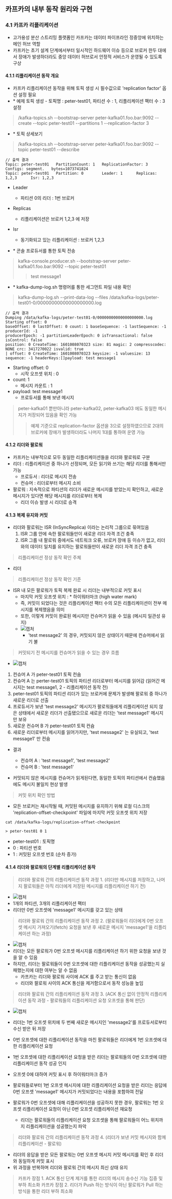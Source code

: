 ## 카프카의 내부 동작 원리와 구현

### 4.1 카프카 리플리케이션 

- 고가용성 분산 스트리밍 플랫폼인 카프카는 데이터 파이프라인 정중앙에 위치하는 메인 허브 역할
- 카프카는 초기 설계 단계에서부터 일시적인 하드웨어 이슈 등으로 브로커 한두 대에서 장애가 발생하더라도 중앙 데이터 허브로서 안정적 서비스가 운영될 수 있도록 구상

#### 4.1.1 리플리케이션 동작 개요

- 카프카 리플리케이션 동작을 위해 토픽 생성 시 필수값으로 'replication factor' 옵션 설정 필요
- \* 예제 토픽 생성 - 토픽명 : peter-test01, 파티션 수 : 1, 리플리케이션 팩터 수 : 3 설정
> /kafka-topics.sh --bootstrap-server peter-kafka01.foo.bar:9092 --create --topic peter-test01 --partitions 1 --replication-factor 3


- \* 토픽 상세보기 
> /kafka-topics.sh --bootstrap-server peter-kafka01.foo.bar:9092 --topic peter-test01 --describe
````shell
// 출력 결과
Topic: peter-test01   PartitionCount: 1   ReplicationFactor: 3   Configs: segment.   bytes=1073741824
Topic: peter-test01   Partition: 0        Leader: 1      Replicas: 1,2,3      Isr: 1,2,3
````
   - Leader 
     - 파티션 0의 리더 : 1번 브로커 
   - Replicas
     - 리플리케이션은 브로커 1,2,3 에 저장
   - Isr
     - 동기화되고 있는 리플리케이션 : 브로커 1,2,3 
     

- \* 콘솔 프로듀서를 통한 토픽 전송 
> kafka-console.producer.sh --bootstrap-server peter-kafka01.foo.bar:9092 --topic peter-test01
> > test message1

- \* kafka-dump-log.sh 명령어를 통한 세그먼트 파일 내용 확인 

> kafka-dump-log.sh --print-data-log --files /data/kafka-logs/peter-test01-0/00000000000000000000.log
````shell
// 출력 결과
Dumping /data/kafka-logs/peter-test01-0/00000000000000000000.log
Starting offset: 0
baseOffset: 0 lastOffset: 0 count: 1 baseSequence: -1 lastSequence: -1 producerId: -1
producerEpoch: -1 partitionLeaderEpoch: 0 isTransactional: false isControl: false
position: 0 CreateTime: 1601008070323 size: 81 magic: 2 compresscodec: NONE crc: 3417270022 isvalid: true
| offset: 0 CreateTime: 1601008070323 keysize: -1 valuesize: 13 sequence: -1 headerKeys:[]payload: test message1
````

- Starting offset: 0
  - 시작 오프셋 위치 : 0 
- count: 1
  - 메시지 카운트 : 1 
- payload: test message1
  - 프로듀서를 통해 보낸 메시지 

> peter-kafka01 뿐만아니라 peter-kafka02, peter-kafka03 에도 동일한 메시지가 저장되어 있음을 확인 가능 
> > 예제 기준으로 replication-factor 옵션을 3으로 설정하였으므로 2대의 브로커에 장애가 발생하더라도 나머지 1대를 통하여 운영 가능


#### 4.1.2 리더와 팔로워

- 카프카는 내부적으로 모두 동일한 리플리케이션들을 리더와 팔로워로 구분
- 리더 : 리플리케이션 중 하나가 선정되며, 모든 읽기와 쓰기는 해당 리더를 통해서만 가능
  - 프로듀서 : 리더로 메시지 전송
  - 컨슈머 : 리더로부터 메시지 소비
- 팔로워 : 지속적으로 파티션의 리더가 새로운 메시지를 받았는지 확인하고, 새로운 메시지가 있다면 해당 메시지를 리더로부터 복제
  - 리더 이슈 발생 시 리더로 승격 

#### 4.1.3 복제 유지와 커밋

- 리더와 팔로워는 ISR (InSyncReplica) 이라는 논리적 그룹으로 묶여있음 
  1. ISR 그룹 안에 속한 팔로워들만이 새로운 리더 자격 조건 충족
  2. ISR 그룹 내 팔로워 중에서도 네트워크 오류, 브로커 장애 등 이슈가 없고, 리더와의 데이터 일치를 유지하는 팔로워들만이 새로운 리더 자격 조건 충족

> 리플리케이션 정상 동작 확인 주체
  - 리더 
> 리플리케이션 정상 동작 확인 기준 
  - ISR 내 모든 팔로워가 토픽 복제 완료 시 리더는 내부적으로 커밋 표시 
    - 마지막 커밋 오프셋 위치 : \* 하이워터마크 (high water mark)
    - 즉, 커밋이 되었다는 것은 리플리케이션 팩터 수의 모든 리플리케이션이 전부 메시지를 복제했음을 의미
    - 또한, 이렇게 커밋이 완료된 메시지만 컨슈머가 읽을 수 있음 (메시지 일관성 유지)
    - ![캡처](https://velog.velcdn.com/images/woorung/post/cc34aa1f-d547-469d-9ac1-636f78f15932/image.png)
      - 'test message2' 의 경우, 커밋되지 않은 상태이기 때문에 컨슈머에서 읽기 불

> 커밋되기 전 메시지를 컨슈머가 읽을 수 있는 경우 흐름

- ![캡처](https://velog.velcdn.com/images/woorung/post/6c9d6532-13a5-4c81-bd76-327bb6461b1d/image.png)

1. 컨슈머 A 가 peter-test01 토픽 컨슘
2. 컨슈머 A 는 perter-test01 토픽의 파티션 리더로부터 메시지를 읽어감 (읽어간 메시지는 test message1, 2 - 리플리케이션 동작 전)
3. peter-test01 토픽의 파티션 리더가 있는 브로커에 문제가 발생해 팔로워 중 하나가 새로운 리더로 선출
4. 프로듀서가 보낸 'test message2' 메시지가 팔로워들에게 리플리케이션 되지 않은 상태에서 새로운 리더가 선출됐으므로 새로운 리더는 'test message1' 메시지만 보유
5. 새로운 컨슈머 B 가 peter-test01 토픽 컨슘
6. 새로운 리더로부터 메시지를 읽어가지만, 'test message2' 는 유실되고, 'test message1' 만 컨슘

- 결과 
  - 컨슈머 A : 'test message1', 'test message2'
  - 컨슈머 B : 'test message1' 

- 커밋되지 않은 메시지를 컨슈머가 읽게된다면, 동일한 토픽의 파티션에서 컨슘했음에도 메시지 불일치 현상 발생

> 커밋 위치 확인 방법

- 모든 브로커는 재시작될 때, 커밋된 메시지를 유지하기 위해 로컬 디스크의 'replication-offset-checkpoint' 파일에 마지막 커밋 오프셋 위치 저장
````shell
cat /data/kafka-logs/replication-offset-checkpoint

> peter-test01 0 1 
````
- peter-test01 : 토픽명
- 0 : 파티션 번호
- 1 : 커밋된 오프셋 번호 (순차 증가)

#### 4.1.4 리더와 팔로워의 단계별 리플리케이션 동작

> 리더와 팔로워 간의 리플리케이션 동작 과정 1. (리더만 메시지를 저장하고, 나머지 팔로워들은 아직 리더에게 저장된 메시지를 리플리케이션 하기 전) 

- ![캡처](https://velog.velcdn.com/images/woorung/post/1a18b3f1-73fc-4f9b-b96d-188584a7a8ee/image.png)
- 1개의 파티션, 3개의 리플리케이션 팩터 
- 리더만 0번 오프셋에 'message1' 메시지를 갖고 있는 상태

> 리더와 팔로워 간의 리플리케이션 동작 과정 2. (팔로워들이 리더에게 0번 오프셋 메시지 가져오기(fetch) 요청을 보낸 후 새로운 메시지 'message1'을 리플리케이션 하는 과정)

- ![캡처](https://velog.velcdn.com/images/woorung/post/3d4bb80b-1044-4888-8180-5163308c693a/image.png)
- 리더는 모든 팔로워가 0번 오프셋 메시지를 리플리케이션 하기 위한 요청을 보낸 것을 알 수 있음
- 하지만, 리더는 팔로워들이 0번 오프셋에 대한 리플리케이션 동작을 성공했는지 실패했는지에 대한 여부는 알 수 없음
  - 카프카는 리더와 팔로워 사이에 ACK 를 주고 받는 통신이 없음
  - 리더와 팔로워 사이의 ACK 통신을 제거함으로서 동작 성능을 높임

> 리더와 팔로워 간의 리플리케이션 동작 과정 3. (ACK 통신 없이 안정적 리플리케이션 동작 과정 - 팔로워들의 리플리케이션 요청 오프셋을 통해 판단)

- ![캡처](https://velog.velcdn.com/images/woorung/post/75754f05-c378-4dc1-8220-ac95fda17954/image.png)
- 리더는 1번 오프셋 위치에 두 번째 새로운 메시지인 'message2'를 프로듀서로부터 수신 받은 뒤 저장
- 0번 오프셋에 대한 리플리케이션 동작을 마친 팔로워들은 리더에게 1번 오프셋에 대한 리플리케이션 요청
- 1번 오프셋에 대한 리플리케이션 요청을 받은 리더는 팔로워들의 0번 오프셋에 대한 리플리케이션 동작 성공 인지
- 오프셋 0에 대하여 커밋 표시 후 하이워터마크 증가
- 팔로워들로부터 1번 오프셋 메시지에 대한 리플리케이션 요청을 받은 리더는 응답에 0번 오프셋 'message1' 메시지가 커밋되었다는 내용을 포함하여 전달

- 팔로워가 0번 오프셋에 대해 리플리케이션을 성공하지 못한 경우, 팔로워는 1번 오프셋 리플리케이션 요청이 아닌 0번 오프셋 리플리케이션 재요청 
    - 리더는 팔로워들의 리플리케이션 요청 오프셋을 통해 팔로워들이 어느 위치까지 리플리케이션을 성공했는지 파악

> 리더와 팔로워 간의 리플리케이션 동작 과정 4. (리더가 보낸 커밋 메시지와 함께 리플리케이션 - 팔로워)

- 리더의 응답을 받은 모든 팔로워는 0번 오프셋 메시지 커밋 메시지를 확인 후 리더와 동일하게 커밋 표시
- 위 과정을 반복하며 리더와 팔로워 간의 메시지 최신 상태 유지

> 카프카 장점 1. ACK 통신 단계 제거를 통한 리더의 메시지 송수신 기능 집중 및 부하 최소화
> 카프카 장점 2. 리더가 Push 하는 방식이 아닌 팔로워가 Pull 하는 방식을 통한 리더 부하 최소화
